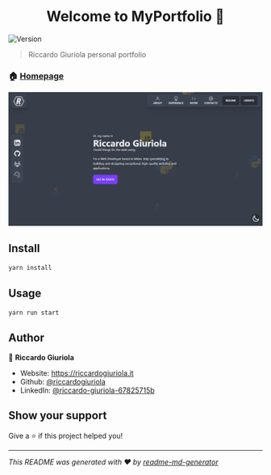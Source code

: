 <h1 align="center">Welcome to MyPortfolio 👋</h1>
<p>
  <img alt="Version" src="https://img.shields.io/badge/version-1.0.2-blue.svg?cacheSeconds=2592000" />
</p>

> Riccardo Giuriola personal portfolio

### 🏠 [Homepage](https://riccardogiuriola.it)

![alt portfolio_preview](public/images/portfolio.PNG)

## Install

```sh
yarn install
```

## Usage

```sh
yarn run start
```

## Author

👤 **Riccardo Giuriola**

* Website: https://riccardogiuriola.it
* Github: [@riccardogiuriola](https://github.com/riccardogiuriola)
* LinkedIn: [@riccardo-giuriola-67825715b](https://linkedin.com/in/riccardo-giuriola-67825715b)

## Show your support

Give a ⭐️ if this project helped you!

***
_This README was generated with ❤️ by [readme-md-generator](https://github.com/kefranabg/readme-md-generator)_

